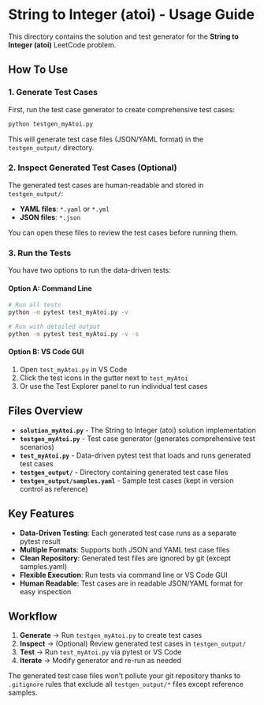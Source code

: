 # String to Integer (atoi) - Usage Guide

This directory contains the solution and test generator for the **String to Integer (atoi)** LeetCode problem.

## How To Use

### 1. Generate Test Cases

First, run the test case generator to create comprehensive test cases:

```bash
python testgen_myAtoi.py
```

This will generate test case files (JSON/YAML format) in the `testgen_output/` directory.

### 2. Inspect Generated Test Cases (Optional)

The generated test cases are human-readable and stored in `testgen_output/`:
- **YAML files**: `*.yaml` or `*.yml` 
- **JSON files**: `*.json`

You can open these files to review the test cases before running them.

### 3. Run the Tests

You have two options to run the data-driven tests:

#### Option A: Command Line
```bash
# Run all tests
python -m pytest test_myAtoi.py -v

# Run with detailed output
python -m pytest test_myAtoi.py -v -s
```

#### Option B: VS Code GUI
1. Open `test_myAtoi.py` in VS Code
2. Click the test icons in the gutter next to `test_myAtoi`
3. Or use the Test Explorer panel to run individual test cases

## Files Overview

- **`solution_myAtoi.py`** - The String to Integer (atoi) solution implementation
- **`testgen_myAtoi.py`** - Test case generator (generates comprehensive test scenarios)  
- **`test_myAtoi.py`** - Data-driven pytest test that loads and runs generated test cases
- **`testgen_output/`** - Directory containing generated test case files
- **`testgen_output/samples.yaml`** - Sample test cases (kept in version control as reference)

## Key Features

- **Data-Driven Testing**: Each generated test case runs as a separate pytest result
- **Multiple Formats**: Supports both JSON and YAML test case files
- **Clean Repository**: Generated test files are ignored by git (except samples.yaml)
- **Flexible Execution**: Run tests via command line or VS Code GUI
- **Human Readable**: Test cases are in readable JSON/YAML format for easy inspection

## Workflow

1. **Generate** → Run `testgen_myAtoi.py` to create test cases
2. **Inspect** → (Optional) Review generated test cases in `testgen_output/`
3. **Test** → Run `test_myAtoi.py` via pytest or VS Code
4. **Iterate** → Modify generator and re-run as needed

The generated test case files won't pollute your git repository thanks to `.gitignore` rules that exclude all `testgen_output/*` files except reference samples.